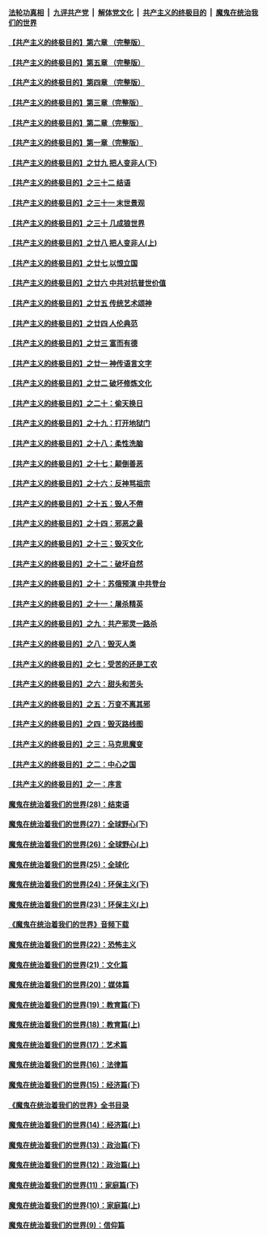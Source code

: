 ####  [法轮功真相](../../../../basic/blob/master/README.md?t=04061601) &nbsp;|&nbsp; [九评共产党](../../../../9ping.md/blob/master/README.md?t=04061601) &nbsp;|&nbsp; [解体党文化](../../../../jtdwh.md/blob/master/README.md?t=04061601)  &nbsp;|&nbsp; [共产主义的终极目的](../../../../gczydzjmd.md/blob/master/README.md?t=04061601) &nbsp;|&nbsp; [魔鬼在统治我们的世界](../../../../mgztzwmdsj.md/blob/master/README.md?t=04061601) 

#### [【共产主义的终极目的】第六章 （完整版）](../pages/nsc422/n11428913.md?t=04061601) 

#### [【共产主义的终极目的】第五章 （完整版）](../pages/nsc422/n11428912.md?t=04061601) 

#### [【共产主义的终极目的】第四章 （完整版）](../pages/nsc422/n11428907.md?t=04061601) 

#### [【共产主义的终极目的】第三章（完整版）](../pages/nsc422/n11428848.md?t=04061601) 

#### [【共产主义的终极目的】第二章（完整版）](../pages/nsc422/n11428831.md?t=04061601) 

#### [【共产主义的终极目的】第一章（完整版）](../pages/nsc422/n11417651.md?t=04061601) 

#### [【共产主义的终极目的】之廿九 把人变非人(下)](../pages/nsc422/n11344140.md?t=04061601) 

#### [【共产主义的终极目的】之三十二 结语](../pages/nsc422/n11360535.md?t=04061601) 

#### [【共产主义的终极目的】之三十一 末世景观](../pages/nsc422/n11351129.md?t=04061601) 

#### [【共产主义的终极目的】之三十 几成狼世界](../pages/nsc422/n11348280.md?t=04061601) 

#### [【共产主义的终极目的】之廿八 把人变非人(上)](../pages/nsc422/n11340492.md?t=04061601) 

#### [【共产主义的终极目的】之廿七 以恨立国](../pages/nsc422/n11336944.md?t=04061601) 

#### [【共产主义的终极目的】之廿六 中共对抗普世价值](../pages/nsc422/n11324785.md?t=04061601) 

#### [【共产主义的终极目的】之廿五 传统艺术颂神](../pages/nsc422/n11296396.md?t=04061601) 

#### [【共产主义的终极目的】之廿四 人伦典范](../pages/nsc422/n11296397.md?t=04061601) 

#### [【共产主义的终极目的】之廿三 富而有德](../pages/nsc422/n11283598.md?t=04061601) 

#### [【共产主义的终极目的】之廿一 神传语言文字](../pages/nsc422/n11263265.md?t=04061601) 

#### [【共产主义的终极目的】之廿二 破坏修炼文化](../pages/nsc422/n11245728.md?t=04061601) 

#### [【共产主义的终极目的】之二十：偷天换日](../pages/nsc422/n11238846.md?t=04061601) 

#### [【共产主义的终极目的】之十九：打开地狱门](../pages/nsc422/n11206376.md?t=04061601) 

#### [【共产主义的终极目的】之十八：柔性洗脑](../pages/nsc422/n11199994.md?t=04061601) 

#### [【共产主义的终极目的】之十七：颠倒善恶](../pages/nsc422/n11179782.md?t=04061601) 

#### [【共产主义的终极目的】之十六：反神骂祖宗](../pages/nsc422/n11166798.md?t=04061601) 

#### [【共产主义的终极目的】之十五：毁人不倦](../pages/nsc422/n11166792.md?t=04061601) 

#### [【共产主义的终极目的】之十四：邪恶之最](../pages/nsc422/n11150249.md?t=04061601) 

#### [【共产主义的终极目的】之十三：毁灭文化](../pages/nsc422/n11135227.md?t=04061601) 

#### [【共产主义的终极目的】之十二：破坏自然](../pages/nsc422/n11135214.md?t=04061601) 

#### [【共产主义的终极目的】之十：苏俄预演 中共登台](../pages/nsc422/n11118424.md?t=04061601) 

#### [【共产主义的终极目的】之十一：屠杀精英](../pages/nsc422/n11118442.md?t=04061601) 

#### [【共产主义的终极目的】之九：共产邪灵一路杀](../pages/nsc422/n11114139.md?t=04061601) 

#### [【共产主义的终极目的】之八：毁灭人类](../pages/nsc422/n11108503.md?t=04061601) 

#### [【共产主义的终极目的】之七：受苦的还是工农](../pages/nsc422/n11101809.md?t=04061601) 

#### [【共产主义的终极目的】之六：甜头和苦头](../pages/nsc422/n11096971.md?t=04061601) 

#### [【共产主义的终极目的】之五：万变不离其邪](../pages/nsc422/n11091285.md?t=04061601) 

#### [【共产主义的终极目的】之四：毁灭路线图](../pages/nsc422/n11086284.md?t=04061601) 

#### [【共产主义的终极目的】之三：马克思魔变](../pages/nsc422/n11061941.md?t=04061601) 

#### [【共产主义的终极目的】之二：中心之国](../pages/nsc422/n11047728.md?t=04061601) 

#### [【共产主义的终极目的】之一：序言](../pages/nsc422/n11086077.md?t=04061601) 

#### [魔鬼在统治着我们的世界(28)：结束语](../pages/nsc422/n10936246.md?t=04061601) 

#### [魔鬼在统治着我们的世界(27)：全球野心(下)](../pages/nsc422/n10928319.md?t=04061601) 

#### [魔鬼在统治着我们的世界(26)：全球野心(上)](../pages/nsc422/n10900318.md?t=04061601) 

#### [魔鬼在统治着我们的世界(25)：全球化](../pages/nsc422/n10788205.md?t=04061601) 

#### [魔鬼在统治着我们的世界(24)：环保主义(下)](../pages/nsc422/n10695307.md?t=04061601) 

#### [魔鬼在统治着我们的世界(23)：环保主义(上)](../pages/nsc422/n10688613.md?t=04061601) 

#### [《魔鬼在统治着我们的世界》音频下载](../pages/nsc422/n10635553.md?t=04061601) 

#### [魔鬼在统治着我们的世界(22)：恐怖主义](../pages/nsc422/n10614727.md?t=04061601) 

#### [魔鬼在统治着我们的世界(21)：文化篇](../pages/nsc422/n10597706.md?t=04061601) 

#### [魔鬼在统治着我们的世界(20)：媒体篇](../pages/nsc422/n10586579.md?t=04061601) 

#### [魔鬼在统治着我们的世界(19)：教育篇(下)](../pages/nsc422/n10564808.md?t=04061601) 

#### [魔鬼在统治着我们的世界(18)：教育篇(上)](../pages/nsc422/n10526970.md?t=04061601) 

#### [魔鬼在统治着我们的世界(17)：艺术篇](../pages/nsc422/n10499093.md?t=04061601) 

#### [魔鬼在统治着我们的世界(16)：法律篇](../pages/nsc422/n10485969.md?t=04061601) 

#### [魔鬼在统治着我们的世界(15)：经济篇(下)](../pages/nsc422/n10469975.md?t=04061601) 

#### [《魔鬼在统治着我们的世界》全书目录](../pages/nsc422/n10464261.md?t=04061601) 

#### [魔鬼在统治着我们的世界(14)：经济篇(上)](../pages/nsc422/n10457370.md?t=04061601) 

#### [魔鬼在统治着我们的世界(13)：政治篇(下)](../pages/nsc422/n10448270.md?t=04061601) 

#### [魔鬼在统治着我们的世界(12)：政治篇(上)](../pages/nsc422/n10444576.md?t=04061601) 

#### [魔鬼在统治着我们的世界(11)：家庭篇(下)](../pages/nsc422/n10440961.md?t=04061601) 

#### [魔鬼在统治着我们的世界(10)：家庭篇(上)](../pages/nsc422/n10435448.md?t=04061601) 

#### [魔鬼在统治着我们的世界(9)：信仰篇](../pages/nsc422/n10432159.md?t=04061601) 

